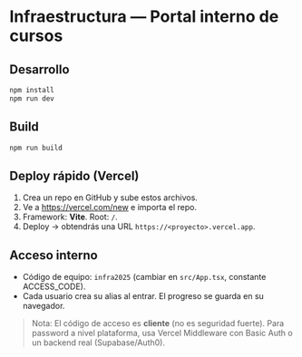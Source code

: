 # Infraestructura — Portal interno de cursos

## Desarrollo
```bash
npm install
npm run dev
```

## Build
```bash
npm run build
```

## Deploy rápido (Vercel)
1. Crea un repo en GitHub y sube estos archivos.
2. Ve a https://vercel.com/new e importa el repo.
3. Framework: **Vite**. Root: `/`.
4. Deploy → obtendrás una URL `https://<proyecto>.vercel.app`.

## Acceso interno
- Código de equipo: `infra2025` (cambiar en `src/App.tsx`, constante ACCESS_CODE).
- Cada usuario crea su alias al entrar. El progreso se guarda en su navegador.

> Nota: El código de acceso es **cliente** (no es seguridad fuerte). Para password a nivel plataforma, usa Vercel Middleware con Basic Auth o un backend real (Supabase/Auth0).

